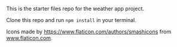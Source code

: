 This is the starter files repo for the weather app project.

Clone this repo and run ```npm install``` in your terminal.

Icons made by https://www.flaticon.com/authors/smashicons from www.flaticon.com.
